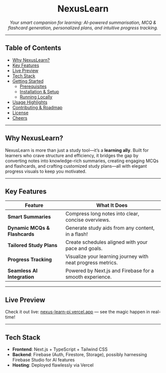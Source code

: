 <h1 align="center">
  <br>
  NexusLearn
</h1>

<p align="center">
  <em>Your smart companion for learning: AI-powered summarisation, MCQ & flashcard generation, personalized plans, and intuitive progress tracking.</em>
</p>

---

##  Table of Contents

- [Why NexusLearn?](#why-nexuslearn)  
- [Key Features](#key-features)  
- [Live Preview](#live-preview)  
- [Tech Stack](#tech-stack)  
- [Getting Started](#getting-started)  
  - [Prerequisites](#prerequisites)  
  - [Installation & Setup](#installation--setup)  
  - [Running Locally](#running-locally)  
- [Usage Highlights](#usage-highlights)  
- [Contributing & Roadmap](#contributing--roadmap)  
- [License](#license)  
- [Cheers](#cheers)  

---

##  Why NexusLearn?

NexusLearn is more than just a study tool—it’s a **learning ally**. Built for learners who crave structure and efficiency, it bridges the gap by converting notes into knowledge-rich summaries, creating engaging MCQs and flashcards, and crafting customized study plans—all with elegant progress visuals to keep you motivated.

---

##  Key Features

| Feature                         | What It Does                                               |
|---------------------------------|-------------------------------------------------------------|
|  **Smart Summaries**           | Compress long notes into clear, concise overviews.         |
|  **Dynamic MCQs & Flashcards** | Generate study aids from any content, in a flash!           |
|  **Tailored Study Plans**      | Create schedules aligned with your pace and goals.          |
|  **Progress Tracking**         | Visualize your learning journey with neat progress metrics. |
|  **Seamless AI Integration**   | Powered by Next.js and Firebase for a smooth experience.    |

---

##  Live Preview

Check it out live: [nexus-learn-pi.vercel.app](https://nexus-learn-pi.vercel.app) — see the magic happen in real-time!

---

##  Tech Stack

- **Frontend**: Next.js + TypeScript + Tailwind CSS  
- **Backend**: Firebase (Auth, Firestore, Storage), possibly harnessing Firebase Studio for AI features  
- **Hosting**: Deployed flawlessly via Vercel
